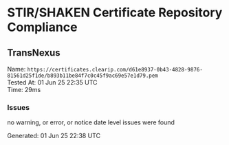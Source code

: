 # STIR/SHAKEN Certificate Repository Compliance

## TransNexus

Name: `https://certificates.clearip.com/d61e8937-0b43-4828-9876-81561d25f1de/b893b11be84f7c0c45f9ac69e57e1d79.pem`\
Tested At: 01 Jun 25 22:35 UTC\
Time: 29ms

### Issues

no warning, or error, or notice date level issues were found

Generated: 01 Jun 25 22:38 UTC